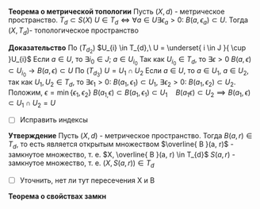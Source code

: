**Теорема о метрической топологии**
	Пусть $(X, d)$ - метрическое пространство.
	$T_{d} \subset S(X)$
	$U \in T_{d} \iff \forall a \in U \exists\epsilon_{a} > 0:\ B(a, \epsilon_{a}) \subset U$. Тогда $\left( X, T_{d} \right)$- топологическое пространство

**Доказательство**
	По $\left( T_{d_{2}} \right)$
		$U_{i} \in T_{d},\ U = \underset{ i \in J }{ \cup }U_{i}$
		Если $a \in U,$ то $\exists i_{0} \in J;\ a \in U_{i_{0}}$
		Так как $U_{i_{0}} \in T_{d}$, то $\exists\epsilon > 0$
	$B(a, \epsilon) \subset U_{i_{0}} \to B(a, \epsilon) \subset U$
	По $\left( T_{d_{3}} \right)$
		$U = U_{1} \cap U_{2}$
		Если $a \in U$, то $a \in U_{1},\ a \in U_{2}$, так как $U_{1}, U_{2} \in T_{d}$, то $\exists \epsilon_{1} > 0:\ B(a_{1}, \epsilon_{1}) \subset U_{1},\ \exists \epsilon_{2} > 0:\ B(a_{1}, \epsilon_{2}) \subset U_{2}$.
		Положим, $\epsilon = \min \{ \epsilon_{1}, \epsilon_{2} \}$
		$B(a_{1,}\epsilon) \subset B(a_{1},\epsilon_{1})\subset U_{1}  \quad  B(a_{1}\epsilon) \subset U_{2} \implies B(a_{1}, \epsilon)\subset U_{1} \cap U_{2} = U$
- [ ] Исправить индексы


**Утверждение**
	Пусть $(X, d)$ - метрическое пространство.
	Тогда $B(a, r) \in T_{d}$, то есть является открытым множеством
$\overline{ B }(a, r)$ - замкнутое множество, т. е. $X, \overline{ B }(a, r) \in T_{d}$
$S(a, r)$ - замкнутое множество, т. е. $(X, S(a, r)) \in T_{d}$

- [ ] Уточнить, нет ли тут пересечения Х и В


**Теорема о свойствах замкн**
